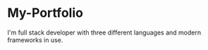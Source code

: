 # My-Portfolio
I'm full stack developer with three different languages and modern frameworks in use.
